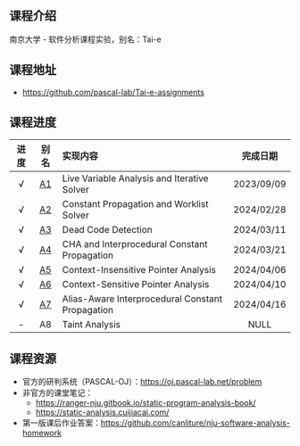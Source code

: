 ## 课程介绍

南京大学 - 软件分析课程实验，别名：Tai-e

## 课程地址

- https://github.com/pascal-lab/Tai-e-assignments

## 课程进度

| 进度  |          别名          | 实现内容                                             |    完成日期    |
| :-: | :------------------: | :----------------------------------------------- | :--------: |
|  √  | [A1](./A1/README.md) | Live Variable Analysis and Iterative Solver      | 2023/09/09 |
|  √  | [A2](./A2/README.md) | Constant Propagation and Worklist Solver         | 2024/02/28 |
|  √  | [A3](./A3/README.md) | Dead Code Detection                              | 2024/03/11 |
|  √  | [A4](./A4/README.md) | CHA and Interprocedural Constant Propagation     | 2024/03/21 |
|  √  | [A5](./A5/README.md) | Context-Insensitive Pointer Analysis             | 2024/04/06 |
|  √  | [A6](./A6/README.md) | Context-Sensitive Pointer Analysis               | 2024/04/10 |
|  √  | [A7](./A7/README.md) | Alias-Aware Interprocedural Constant Propagation | 2024/04/16 |
|  -  |          A8          | Taint Analysis                                   |    NULL    |

## 课程资源

- 官方的研判系统（PASCAL-OJ）：https://oj.pascal-lab.net/problem
- 非官方的课堂笔记：
  - https://ranger-nju.gitbook.io/static-program-analysis-book/
  - https://static-analysis.cuijiacai.com/
- 第一版课后作业答案：https://github.com/canliture/nju-software-analysis-homework
